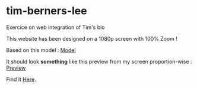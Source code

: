 # tim-berners-lee
Exercice on web integration of Tim's bio

This website has been designed on a 1080p screen with 100% Zoom ! 


Based on this model : [Model](https://marchoutreille.github.io/tim-berners-lee/images/goal-css.png)


It should look **something** like this preview from my screen proportion-wise : [Preview](https://marchoutreille.github.io/tim-berners-lee/images/preview.png)


Find it [Here]( https://marchoutreille.github.io/tim-berners-lee/).
